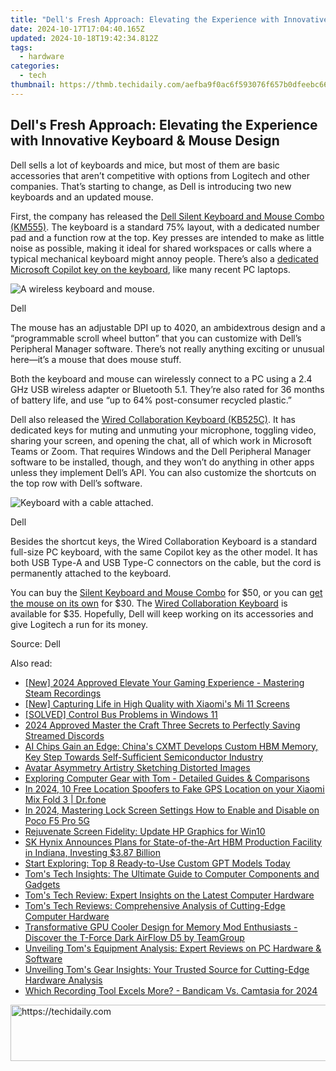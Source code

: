 ```yaml
---
title: "Dell's Fresh Approach: Elevating the Experience with Innovative Keyboard & Mouse Design"
date: 2024-10-17T17:04:40.165Z
updated: 2024-10-18T19:42:34.812Z
tags:
  - hardware
categories:
  - tech
thumbnail: https://thmb.techidaily.com/aefba9f0ac6f593076f657b0dfeebc66593ffd1b9ade996e1956601a5424d0a8.jpg
---
```


## Dell's Fresh Approach: Elevating the Experience with Innovative Keyboard & Mouse Design

Dell sells a lot of keyboards and mice, but most of them are basic accessories that aren’t competitive with options from Logitech and other companies. That’s starting to change, as Dell is introducing two new keyboards and an updated mouse.

 First, the company has released the [Dell Silent Keyboard and Mouse Combo (KM555)](https://shop-links.co/link/?exclusive=1&publisher_slug=itechdaily19598&url=https%3A%2F%2Fwww.anrdoezrs.net%2Flinks%2F3607085%2Ftype%2Fdlg%2Fsid%2FUUhtgUeUpU2004951%2Fhttps%3A%2F%2Fwww.dell.com%2Fen-us%2Fshop%2Fdell-silent-keyboard-and-mouse-km555%2Fapd%2F580-bbsc%2Fpc-accessories). The keyboard is a standard 75% layout, with a dedicated number pad and a function row at the top. Key presses are intended to make as little noise as possible, making it ideal for shared workspaces or calls where a typical mechanical keyboard might annoy people. There’s also a [dedicated Microsoft Copilot key on the keyboard](https://techidaily.com/the-way-to-recover-deleted-pictures-on-infinix-without-backup-by-fonelab-android-recover-pictures/), like many recent PC laptops.

![A wireless keyboard and mouse.](https://static1.howtogeekimages.com/wordpress/wp-content/uploads/2024/08/dell-silent-mouse-and-keyboard-combo-1-large.jpeg) 

Dell

 The mouse has an adjustable DPI up to 4020, an ambidextrous design and a “programmable scroll wheel button” that you can customize with Dell’s Peripheral Manager software. There’s not really anything exciting or unusual here—it’s a mouse that does mouse stuff.

 Both the keyboard and mouse can wirelessly connect to a PC using a 2.4 GHz USB wireless adapter or Bluetooth 5.1\. They’re also rated for 36 months of battery life, and use “up to 64% post-consumer recycled plastic.”

 Dell also released the [Wired Collaboration Keyboard (KB525C)](https://shop-links.co/link/?exclusive=1&publisher_slug=itechdaily19598&url=https%3A%2F%2Fwww.anrdoezrs.net%2Flinks%2F3607085%2Ftype%2Fdlg%2Fsid%2FUUhtgUeUpU2004951%2Fhttps%3A%2F%2Fwww.dell.com%2Fen-us%2Fshop%2Fdell-wired-collaboration-keyboard-kb525c%2Fapd%2F580-bbvb%2Fpc-accessories). It has dedicated keys for muting and unmuting your microphone, toggling video, sharing your screen, and opening the chat, all of which work in Microsoft Teams or Zoom. That requires Windows and the Dell Peripheral Manager software to be installed, though, and they won’t do anything in other apps unless they implement Dell’s API. You can also customize the shortcuts on the top row with Dell’s software.

![Keyboard with a cable attached.](https://static1.howtogeekimages.com/wordpress/wp-content/uploads/2024/08/dell-wired-collaboration-keyboard-3.jpeg) 

Dell

 Besides the shortcut keys, the Wired Collaboration Keyboard is a standard full-size PC keyboard, with the same Copilot key as the other model. It has both USB Type-A and USB Type-C connectors on the cable, but the cord is permanently attached to the keyboard.

 You can buy the [Silent Keyboard and Mouse Combo](https://shop-links.co/link/?exclusive=1&publisher_slug=itechdaily19598&url=https%3A%2F%2Fwww.anrdoezrs.net%2Flinks%2F3607085%2Ftype%2Fdlg%2Fsid%2FUUhtgUeUpU2004951%2Fhttps%3A%2F%2Fwww.dell.com%2Fen-us%2Fshop%2Fdell-silent-keyboard-and-mouse-km555%2Fapd%2F580-bbsc%2Fpc-accessories) for $50, or you can [get the mouse on its own](https://shop-links.co/link/?exclusive=1&publisher_slug=itechdaily19598&url=https%3A%2F%2Fwww.anrdoezrs.net%2Flinks%2F3607085%2Ftype%2Fdlg%2Fsid%2FUUhtgUeUpU2004951%2Fhttps%3A%2F%2Fwww.dell.com%2Fen-us%2Fshop%2Fdell-silent-mouse-ms355%2Fapd%2F570-bbjd%2Fpc-accessories) for $30\. The [Wired Collaboration Keyboard](https://shop-links.co/link/?exclusive=1&publisher_slug=itechdaily19598&url=https%3A%2F%2Fwww.anrdoezrs.net%2Flinks%2F3607085%2Ftype%2Fdlg%2Fsid%2FUUhtgUeUpU2004951%2Fhttps%3A%2F%2Fwww.dell.com%2Fen-us%2Fshop%2Fdell-wired-collaboration-keyboard-kb525c%2Fapd%2F580-bbvb%2Fpc-accessories) is available for $35\. Hopefully, Dell will keep working on its accessories and give Logitech a run for its money.

 Source: Dell

<ins class="adsbygoogle"
     style="display:block"
     data-ad-format="autorelaxed"
     data-ad-client="ca-pub-7571918770474297"
     data-ad-slot="1223367746"></ins>

<ins class="adsbygoogle"
     style="display:block"
     data-ad-client="ca-pub-7571918770474297"
     data-ad-slot="8358498916"
     data-ad-format="auto"
     data-full-width-responsive="true"></ins>

<span class="atpl-alsoreadstyle">Also read:</span>
<div><ul>
<li><a href="https://on-screen-recording.techidaily.com/new-2024-approved-elevate-your-gaming-experience-mastering-steam-recordings/"><u>[New] 2024 Approved Elevate Your Gaming Experience - Mastering Steam Recordings</u></a></li>
<li><a href="https://screen-mirroring-recording.techidaily.com/new-capturing-life-in-high-quality-with-xiaomis-mi-11-screens/"><u>[New] Capturing Life in High Quality with Xiaomi's Mi 11 Screens</u></a></li>
<li><a href="https://driver-error.techidaily.com/solved-control-bus-problems-in-windows-11/"><u>[SOLVED] Control Bus Problems in Windows 11</u></a></li>
<li><a href="https://visual-screen-recording.techidaily.com/2024-approved-master-the-craft-three-secrets-to-perfectly-saving-streamed-discords/"><u>2024 Approved Master the Craft Three Secrets to Perfectly Saving Streamed Discords</u></a></li>
<li><a href="https://hardware-help.techidaily.com/ai-chips-gain-an-edge-chinas-cxmt-develops-custom-hbm-memory-key-step-towards-self-sufficient-semiconductor-industry/"><u>AI Chips Gain an Edge: China's CXMT Develops Custom HBM Memory, Key Step Towards Self-Sufficient Semiconductor Industry</u></a></li>
<li><a href="https://facebook-video-recording.techidaily.com/avatar-asymmetry-artistry-sketching-distorted-images/"><u>Avatar Asymmetry Artistry Sketching Distorted Images</u></a></li>
<li><a href="https://hardware-help.techidaily.com/exploring-computer-gear-with-tom-detailed-guides-and-comparisons/"><u>Exploring Computer Gear with Tom - Detailed Guides & Comparisons</u></a></li>
<li><a href="https://android-location.techidaily.com/in-2024-10-free-location-spoofers-to-fake-gps-location-on-your-xiaomi-mix-fold-3-drfone-by-drfone-virtual/"><u>In 2024, 10 Free Location Spoofers to Fake GPS Location on your Xiaomi Mix Fold 3 | Dr.fone</u></a></li>
<li><a href="https://easy-unlock-android.techidaily.com/in-2024-mastering-lock-screen-settings-how-to-enable-and-disable-on-poco-f5-pro-5g-by-drfone-android/"><u>In 2024, Mastering Lock Screen Settings How to Enable and Disable on Poco F5 Pro 5G</u></a></li>
<li><a href="https://driver-install.techidaily.com/rejuvenate-screen-fidelity-update-hp-graphics-for-win10/"><u>Rejuvenate Screen Fidelity: Update HP Graphics for Win10</u></a></li>
<li><a href="https://hardware-help.techidaily.com/sk-hynix-announces-plans-for-state-of-the-art-hbm-production-facility-in-indiana-investing-387-billion/"><u>SK Hynix Announces Plans for State-of-the-Art HBM Production Facility in Indiana, Investing $3.87 Billion</u></a></li>
<li><a href="https://tech-hub.techidaily.com/start-exploring-top-8-ready-to-use-custom-gpt-models-today/"><u>Start Exploring: Top 8 Ready-to-Use Custom GPT Models Today</u></a></li>
<li><a href="https://hardware-help.techidaily.com/toms-tech-insights-the-ultimate-guide-to-computer-components-and-gadgets-t17239724902745/"><u>Tom's Tech Insights: The Ultimate Guide to Computer Components and Gadgets</u></a></li>
<li><a href="https://hardware-help.techidaily.com/toms-tech-review-expert-insights-on-the-latest-computer-hardware/"><u>Tom's Tech Review: Expert Insights on the Latest Computer Hardware</u></a></li>
<li><a href="https://hardware-help.techidaily.com/toms-tech-reviews-comprehensive-analysis-of-cutting-edge-computer-hardware/"><u>Tom's Tech Reviews: Comprehensive Analysis of Cutting-Edge Computer Hardware</u></a></li>
<li><a href="https://hardware-help.techidaily.com/transformative-gpu-cooler-design-for-memory-mod-enthusiasts-discover-the-t-force-dark-airflow-d5-by-teamgroup/"><u>Transformative GPU Cooler Design for Memory Mod Enthusiasts - Discover the T-Force Dark AirFlow D5 by TeamGroup</u></a></li>
<li><a href="https://hardware-help.techidaily.com/unveiling-toms-equipment-analysis-expert-reviews-on-pc-hardware-and-software/"><u>Unveiling Tom's Equipment Analysis: Expert Reviews on PC Hardware & Software</u></a></li>
<li><a href="https://hardware-help.techidaily.com/unveiling-toms-gear-insights-your-trusted-source-for-cutting-edge-hardware-analysis/"><u>Unveiling Tom's Gear Insights: Your Trusted Source for Cutting-Edge Hardware Analysis</u></a></li>
<li><a href="https://screen-recording.techidaily.com/which-recording-tool-excels-more-bandicam-vs-camtasia-for-2024/"><u>Which Recording Tool Excels More? - Bandicam Vs. Camtasia for 2024</u></a></li>
</ul></div>

<!-- affiliate ads begin -->
<a href="https://aligracehair.sjv.io/c/5597632/1972670/19272" target="_top" id="1972670">
  <img src="//a.impactradius-go.com/display-ad/19272-1972670" border="0" alt="https://techidaily.com" width="728" height="90"/>
</a>
<img height="0" width="0" src="https://aligracehair.sjv.io/i/5597632/1972670/19272" style="position:absolute;visibility:hidden;" border="0" />
<!-- affiliate ads end -->

